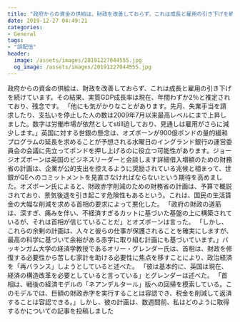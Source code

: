```yaml
---
title: "政府からの資金の供給は、財政を改善しておらず、これは成長と雇用の引き下げを続けています。"
date: 2019-12-27 04:49:21
categories:
- General
tags:
- "誤配信"
header:
  image: /assets/images/20191227044555.jpg
  og_image: /assets/images/20191227044555.jpg
---
```


政府からの資金の供給は、財政を改善しておらず、これは成長と雇用の引き下げを続けています。その結果、実質GDP成長率は現在、年間わずか2％と推定されており、残念です。 「他にも気がかりなことがあります。先月、失業手当を請求したり、支払いを停止した人の数は2009年7月以来最高レベルにまで上昇しました。数字は労働市場が依然としてstill迫しており、見通しは雇用がさらに減少します。」英国に対する世銀の懸念は、オズボーンが900億ポンドの量的緩和プログラムの延長を求めることが予想される水曜日のイングランド銀行の運営委員会の会議に先立ってポンドを押し上げるのに役立つ可能性があります。ジョージオズボーンは英国のビジネスリーダーと会談します詳細借入増額のための財務省の計画は、企業が公的支出を控えるように奨励されている兆候と相まって、世銀がQEへのコミットメントを見直さなければならないという期待を高めました。オズボーン氏によると、財政赤字削減のための財務省の計画は、予算で概説されており、景気後退を引き起こす危険性もあるという。これは、国民の生活賃金の大幅な削減を求める首相の要求によって悪化した。 「政府の財政の道筋は、深すぎ、痛みを伴い、不経済すぎるカットに基づいた基盤の上に構築されているが、それは首相が信じていることだ」とオズボーンは言った。 「しかし、これらの余剰の計画は、人々と彼らの仕事が保護されることを確実にしますが、最高の科学に基づいて余裕がある赤字に取り組む計画にも基づいています。」バッキンガム大学の経済学教授であるオリー・グレンダー氏は、首相は、財政を修復する必要性から苦しむ家計を助ける必要性に焦点を移すことにより、政治経済を「再バランス」しようとしていると述べた。 「彼は基本的に、英国は現在、経済の構造改革を必要としていると言っている」とグレンダーは述べた。 「首相は、戦後の経済モデルの「ネアンデルタール」版への回帰を模索している。このモデルでは、巨額の財政赤字を実行することは容認でき、税金を削減して返済することは容認できる。」しかし、彼の計画は、数週間前、私はどのように取得するかについての記事を投稿しました
